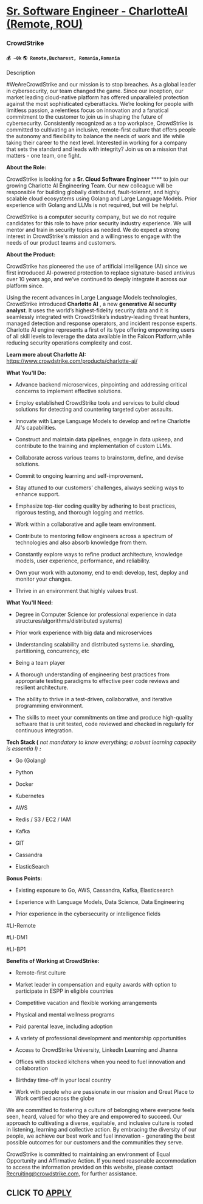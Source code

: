 # [Sr. Software Engineer - CharlotteAI (Remote, ROU)](https://www.remotewlb.com/apply/sr-software-engineer-charlotteai-remote-rou)  
### CrowdStrike  
#### `💰 ~0k` `🌎 Remote,Bucharest, Romania,Romania`  

Description

​​#WeAreCrowdStrike and our mission is to stop breaches. As a global leader in cybersecurity, our team changed the game. Since our inception, our market leading cloud-native platform has offered unparalleled protection against the most sophisticated cyberattacks. We’re looking for people with limitless passion, a relentless focus on innovation and a fanatical commitment to the customer to join us in shaping the future of cybersecurity. Consistently recognized as a top workplace, CrowdStrike is committed to cultivating an inclusive, remote-first culture that offers people the autonomy and flexibility to balance the needs of work and life while taking their career to the next level. Interested in working for a company that sets the standard and leads with integrity? Join us on a mission that matters - one team, one fight.

 **About the Role:**

CrowdStrike is looking for a **Sr. Cloud Software Engineer** **** to join our growing Charlotte AI Engineering Team. Our new colleague will be responsible for building globally distributed, fault-tolerant, and highly scalable cloud ecosystems using Golang and Large Language Models. Prior experience with Golang and LLMs is not required, but will be helpful.

  
CrowdStrike is a computer security company, but we do not require candidates for this role to have prior security industry experience. We will mentor and train in security topics as needed. We do expect a strong interest in CrowdStrike's mission and a willingness to engage with the needs of our product teams and customers.

 **About the Product:**

CrowdStrike has pioneered the use of artificial intelligence (AI) since we first introduced AI-powered protection to replace signature-based antivirus over 10 years ago, and we’ve continued to deeply integrate it across our platform since.

Using the recent advances in Large Language Models technologies, CrowdStrike introduced **Charlotte AI** , a new **generative AI security analyst**. It uses the world’s highest-fidelity security data and it is seamlessly integrated with CrowdStrike’s industry-leading threat hunters, managed detection and response operators, and incident response experts. Charlotte AI engine represents a first of its type offering empowering users of all skill levels to leverage the data available in the Falcon Platform,while reducing security operations complexity and cost.

 **Learn more about Charlotte AI:** https://www.crowdstrike.com/products/charlotte-ai/

 **What You'll Do:**

  * Advance backend microservices, pinpointing and addressing critical concerns to implement effective solutions.

  * Employ established CrowdStrike tools and services to build cloud solutions for detecting and countering targeted cyber assaults.

  * Innovate with Large Language Models to develop and refine Charlotte AI's capabilities.

  * Construct and maintain data pipelines, engage in data upkeep, and contribute to the training and implementation of custom LLMs.

  * Collaborate across various teams to brainstorm, define, and devise solutions.

  * Commit to ongoing learning and self-improvement.

  * Stay attuned to our customers' challenges, always seeking ways to enhance support.

  * Emphasize top-tier coding quality by adhering to best practices, rigorous testing, and thorough logging and metrics.

  * Work within a collaborative and agile team environment.

  * Contribute to mentoring fellow engineers across a spectrum of technologies and also absorb knowledge from them.

  * Constantly explore ways to refine product architecture, knowledge models, user experience, performance, and reliability.

  * Own your work with autonomy, end to end: develop, test, deploy and monitor your changes.

  * Thrive in an environment that highly values trust.

 **What You'll Need:**

  * Degree in Computer Science (or professional experience in data structures/algorithms/distributed systems)

  * Prior work experience with big data and microservices

  * Understanding scalability and distributed systems i.e. sharding, partitioning, concurrency, etc

  * Being a team player

  * A thorough understanding of engineering best practices from appropriate testing paradigms to effective peer code reviews and resilient architecture.

  * The ability to thrive in a test-driven, collaborative, and iterative programming environment.

  * The skills to meet your commitments on time and produce high-quality software that is unit tested, code reviewed and checked in regularly for continuous integration.

 **Tech Stack (** _not mandatory to know everything; a robust learning capacity is essentia_ _l) **:**_

  * Go (Golang)

  * Python

  * Docker

  * Kubernetes

  * AWS

  * Redis / S3 / EC2 / IAM

  * Kafka

  * GIT

  * Cassandra

  * ElasticSearch

 **Bonus Points:**

  * Existing exposure to Go, AWS, Cassandra, Kafka, Elasticsearch

  * Experience with Language Models, Data Science, Data Engineering

  * Prior experience in the cybersecurity or intelligence fields

#LI-Remote

#LI-DM1

#LI-BP1

 **Benefits of Working at CrowdStrike:**

  * Remote-first culture

  * Market leader in compensation and equity awards with option to participate in ESPP in eligible countries

  * Competitive vacation and flexible working arrangements

  * Physical and mental wellness programs 

  * Paid parental leave, including adoption 

  * A variety of professional development and mentorship opportunities

  * Access to CrowdStrike University, LinkedIn Learning and Jhanna

  * Offices with stocked kitchens when you need to fuel innovation and collaboration

  * Birthday time-off in your local country

  * Work with people who are passionate in our mission and Great Place to Work certified across the globe

We are committed to fostering a culture of belonging where everyone feels seen, heard, valued for who they are and empowered to succeed. Our approach to cultivating a diverse, equitable, and inclusive culture is rooted in listening, learning and collective action. By embracing the diversity of our people, we achieve our best work and fuel innovation - generating the best possible outcomes for our customers and the communities they serve.

CrowdStrike is committed to maintaining an environment of Equal Opportunity and Affirmative Action. If you need reasonable accommodation to access the information provided on this website, please contact Recruiting@crowdstrike.com​, for further assistance.

  
## CLICK TO [APPLY](https://www.remotewlb.com/apply/sr-software-engineer-charlotteai-remote-rou)


